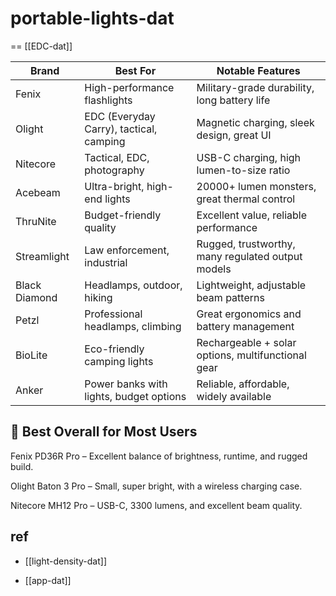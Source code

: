 
# portable-lights-dat

== [[EDC-dat]]


| Brand         | Best For                                 | Notable Features                                     |
|---------------|-------------------------------------------|------------------------------------------------------|
| Fenix         | High-performance flashlights              | Military-grade durability, long battery life         |
| Olight        | EDC (Everyday Carry), tactical, camping   | Magnetic charging, sleek design, great UI            |
| Nitecore      | Tactical, EDC, photography                | USB-C charging, high lumen-to-size ratio             |
| Acebeam       | Ultra-bright, high-end lights             | 20000+ lumen monsters, great thermal control         |
| ThruNite      | Budget-friendly quality                   | Excellent value, reliable performance                |
| Streamlight   | Law enforcement, industrial               | Rugged, trustworthy, many regulated output models    |
| Black Diamond | Headlamps, outdoor, hiking                | Lightweight, adjustable beam patterns                |
| Petzl         | Professional headlamps, climbing          | Great ergonomics and battery management              |
| BioLite       | Eco-friendly camping lights               | Rechargeable + solar options, multifunctional gear   |
| Anker         | Power banks with lights, budget options   | Reliable, affordable, widely available               |




## 🔦 Best Overall for Most Users

Fenix PD36R Pro – Excellent balance of brightness, runtime, and rugged build.

Olight Baton 3 Pro – Small, super bright, with a wireless charging case.

Nitecore MH12 Pro – USB-C, 3300 lumens, and excellent beam quality.



## ref 

- [[light-density-dat]]

- [[app-dat]]